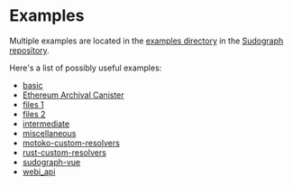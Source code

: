 # Examples

Multiple examples are located in the [examples directory](https://github.com/sudograph/sudograph/tree/main/examples) in the [Sudograph repository](https://github.com/sudograph/sudograph).

Here's a list of possibly useful examples:

* [basic](https://github.com/sudograph/sudograph/tree/main/examples/basic)
* [Ethereum Archival Canister](https://github.com/lastmjs/ethereum-archival-canister)
* [files 1](https://github.com/sudograph/sudograph/tree/main/examples/files)
* [files 2](https://github.com/dansteren/files)
* [intermediate](https://github.com/sudograph/sudograph/tree/main/examples/intermediate)
* [miscellaneous](https://github.com/sudograph/sudograph/tree/main/examples/miscellaneous)
* [motoko-custom-resolvers](https://github.com/sudograph/sudograph/tree/main/examples/motoko-custom-resolvers)
* [rust-custom-resolvers](https://github.com/sudograph/sudograph/tree/main/examples/rust-custom-resolvers)
* [sudograph-vue](https://github.com/Ancez/sudograph-vue)
* [webi_api](https://github.com/webi-ai/webi_api)